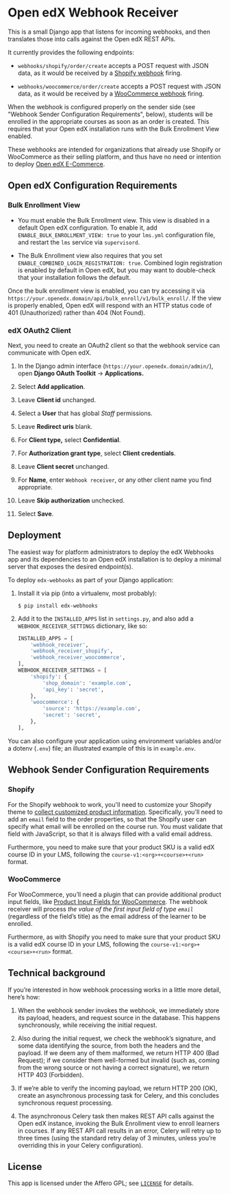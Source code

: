 # Open edX Webhook Receiver

This is a small Django app that listens for incoming webhooks, and
then translates those into calls against the Open edX REST APIs.

It currently provides the following endpoints:

* `webhooks/shopify/order/create` accepts a POST request with JSON
  data, as it would be received by a [Shopify
  webhook](https://help.shopify.com/en/manual/orders/notifications/webhooks)
  firing.

* `webhooks/woocommerce/order/create` accepts a POST request with JSON
  data, as it would be received by a [WooCommerce
  webhook](https://docs.woocommerce.com/document/webhooks/) firing.

When the webhook is configured properly on the sender side (see
"Webhook Sender Configuration Requirements", below), students will be
enrolled in the appropriate courses as soon as an order is
created. This requires that your Open edX installation runs with the
Bulk Enrollment View enabled.

These webhooks are intended for organizations that already use Shopify
or WooCommerce as their selling platform, and thus have no need or
intention to deploy [Open edX
E-Commerce](https://edx.readthedocs.io/projects/edx-installing-configuring-and-running/en/latest/ecommerce/).


## Open edX Configuration Requirements

### Bulk Enrollment View

* You must enable the Bulk Enrollment view. This view is disabled in a
  default Open edX configuration. To enable it, add
  `ENABLE_BULK_ENROLLMENT_VIEW: true` to your `lms.yml` configuration
  file, and restart the `lms` service via `supervisord`.

* The Bulk Enrollment view also requires that you set
  `ENABLE_COMBINED_LOGIN_REGISTRATION: true`. Combined login
  registration is enabled by default in Open edX, but you may want to
  double-check that your installation follows the default.

Once the bulk enrollment view is enabled, you can try accessing it via
`https://your.openedx.domain/api/bulk_enroll/v1/bulk_enroll/`. If the
view is properly enabled, Open edX will respond with an HTTP status
code of 401 (Unauthorized) rather than 404 (Not Found).

### edX OAuth2 Client

Next, you need to create an OAuth2 client so that the webhook
service can communicate with Open edX.

1. In the Django admin interface
   (`https://your.openedx.domain/admin/`), open **Django OAuth
   Toolkit** → **Applications.**

2. Select **Add application**.

3. Leave **Client id** unchanged.

4. Select a **User** that has global _Staff_ permissions.

5. Leave **Redirect uris** blank.

6. For **Client type,** select **Confidential**.

7. For **Authorization grant type**, select **Client credentials**.

8. Leave **Client secret** unchanged.

9. For **Name**, enter `Webhook receiver`, or any other client
   name you find appropriate.

10. Leave **Skip authorization** unchecked.

11. Select **Save**.


## Deployment

The easiest way for platform administrators to deploy the edX Webhooks
app and its dependencies to an Open edX installation is to deploy a
minimal server that exposes the desired endpoint(s).

To deploy `edx-webhooks` as part of your Django application:

1. Install it via pip (into a virtualenv, most probably):

    ```
    $ pip install edx-webhooks
    ```

2. Add it to the `INSTALLED_APPS` list in `settings.py`, and also add
   a `WEBHOOK_RECEIVER_SETTINGS` dictionary, like so:

    ```python
    INSTALLED_APPS = [
        'webhook_receiver',
        'webhook_receiver_shopify',
        'webhook_receiver_woocommerce',
    ],
    WEBHOOK_RECEIVER_SETTINGS = [
        'shopify': {
            'shop_domain': 'example.com',
            'api_key': 'secret',
        },
        'woocommerce': {
            'source': 'https://example.com',
            'secret': 'secret',
        },
    ],
    ```

You can also configure your application using environment variables
and/or a dotenv (`.env`) file; an illustrated example of this is in
`example.env`.

## Webhook Sender Configuration Requirements


### Shopify

For the Shopify webhook to work, you'll need to customize your Shopify
theme to [collect customized product
information](https://help.shopify.com/themes/customization/products/get-customization-information-for-products).
Specifically, you'll need to add an `email` field to the order
properties, so that the Shopify user can specify what email will be
enrolled on the course run.  You must validate that field with
JavaScript, so that it is always filled with a valid email address.

Furthermore, you need to make sure that your product SKU is a valid edX course
ID in your LMS, following the `course-v1:<org>+<course>+<run>` format.


### WooCommerce

For WooCommerce, you’ll need a plugin that can provide additional
product input fields, like [Product Input Fields for
WooCommerce](https://wordpress.org/plugins/product-input-fields-for-woocommerce/). The
webhook receiver will process *the value of the first input field of
type `email`*
(regardless of the field’s title) as the email address of the learner
to be enrolled.

Furthermore, as with Shopify you need to make sure that your product
SKU is a valid edX course ID in your LMS, following the
`course-v1:<org>+<course>+<run>` format.


## Technical background

If you’re interested in how webhook processing works in a little more
detail, here’s how:

1. When the webhook sender invokes the webhook, we immediately store
   its payload, headers, and request source in the database. This
   happens synchronously, while receiving the initial request.

2. Also during the initial request, we check the webhook’s signature,
   and some data identifying the source, from both the headers and the
   payload. If we deem any of them malformed, we return HTTP 400
   (Bad Request); if we consider them well-formed but invalid (such
   as, coming from the wrong source or not having a correct
   signature), we return HTTP 403 (Forbidden).

3. If we’re able to verify the incoming payload, we return HTTP 200
   (OK), create an asynchronous processing task for Celery, and this
   concludes synchronous request processing.

4. The asynchronous Celery task then makes REST API calls against the
   Open edX instance, invoking the Bulk Enrollment view to enroll
   learners in courses. If any REST API call results in an error,
   Celery will retry up to three times (using the standard retry delay
   of 3 minutes, unless you’re overriding this in your Celery
   configuration).


## License

This app is licensed under the Affero GPL; see [`LICENSE`](LICENSE) for
details.
